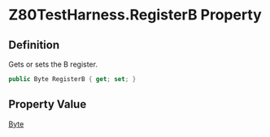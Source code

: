 # Z80TestHarness.RegisterB Property
## Definition

Gets or sets the B register.

```c#
public Byte RegisterB { get; set; }
```

## Property Value

[Byte](https://learn.microsoft.com/en-gb/dotnet/api/System.Byte)
